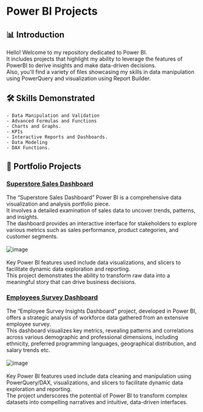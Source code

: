 # Power BI Projects

## 📊 Introduction

Hello! Welcome to my repository dedicated to Power BI. <br>
It includes projects that highlight my ability to leverage the features of PowerBI to derive insights and make data-driven decisions. <br>
Also, you'll find a variety of files showcasing my skills in data manipulation using PowerQuery and visualization using Report Builder. <br>

## 🛠 Skills Demonstrated

    - Data Manipulation and Validation
    - Advanced Formulas and Functions
    - Charts and Graphs.
    - KPIs
    - Interactive Reports and Dashboards.
    - Data Modeling
    - DAX Functions.

## 📁 Portfolio Projects

### [**Superstore Sales Dashboard**](https://github.com/din3shn/DA_Portfolio_Proj/blob/main/Power%20BI/Superstore/Sales_Report_Superstore.pbix)

The “Superstore Sales Dashboard” Power BI is a comprehensive data visualization and analysis portfolio piece. <br> It involves a detailed examination of sales data to uncover trends, patterns, and insights.<br> The dashboard provides an interactive interface for stakeholders to explore various metrics such as sales performance, product categories, and customer segments.<br><br>
![image](https://github.com/din3shn/DA_Portfolio_Proj/assets/160537914/c86cfa75-266f-41c2-898d-7dea8bd2aaf4)
<br><br>
Key Power BI features used include data visualizations, and slicers to facilitate dynamic data exploration and reporting.<br> This project demonstrates the ability to transform raw data into a meaningful story that can drive business decisions.

### [**Employees Survey Dashboard**](https://github.com/din3shn/DA_Portfolio_Proj/blob/main/Power%20BI/EMP_Survey/Emp_Survey_DB.pbix)

The “Employee Survey Insights Dashboard” project, developed in Power BI, offers a strategic analysis of workforce data gathered from an extensive employee survey. <br> This dashboard visualizes key metrics, revealing patterns and correlations across various demographic and professional dimensions, including ethnicity, preferred programming languages, geographical distribution, and salary trends etc.<br><br>
![image](https://github.com/din3shn/DA_Portfolio_Proj/assets/160537914/f01b5a97-b9f5-43ea-86cd-0faf5599f284)
<br><br>
Key Power BI features used include data cleaning and manipulation using PowerQuery/DAX, visualizations, and slicers to facilitate dynamic data exploration and reporting.<br>
The project underscores the potential of Power BI to transform complex datasets into compelling narratives and intuitive, data-driven interfaces.
